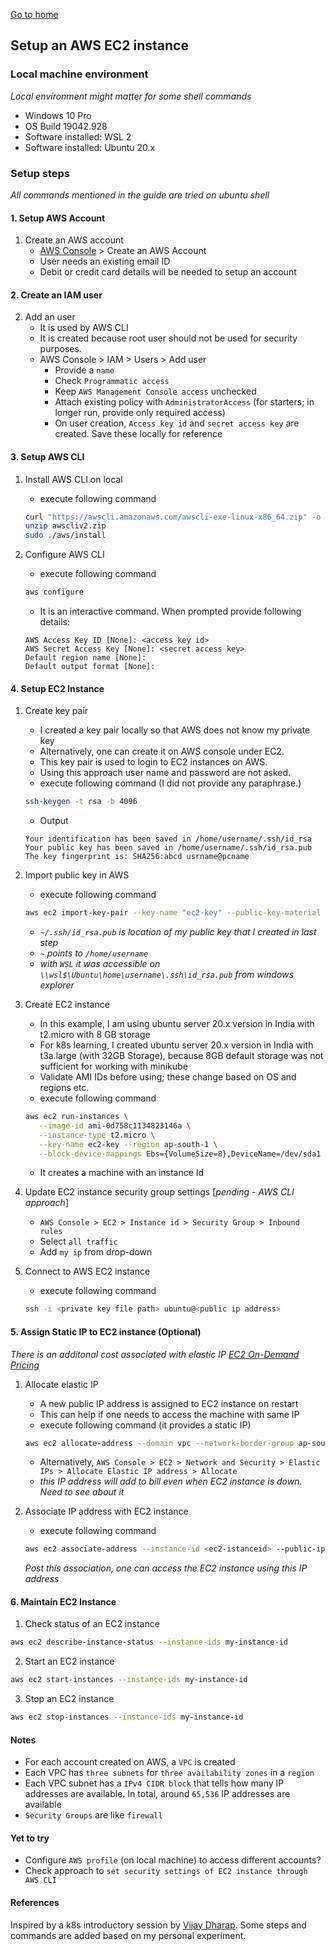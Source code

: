 [Go to home](/learning-cloud-k8s)
## Setup an AWS EC2 instance
### Local machine environment
*Local environment might matter for some shell commands*
   - Windows 10 Pro
   - OS Build 19042.928
   - Software installed: WSL 2
   - Software installed: Ubuntu 20.x

### Setup steps
*All commands mentioned in the guide are tried on ubuntu shell*

#### 1. Setup AWS Account
1. Create an AWS account
   - [AWS Console](https://aws.amazon.com/) > Create an AWS Account
   - User needs an existing email ID
   - Debit or credit card details will be needed to setup an account

#### 2. Create an IAM user
2. Add an user
   - It is used by AWS CLI
   - It is created because root user should not be used for security purposes.
   - AWS Console > IAM > Users > Add user
     - Provide a `name`
     - Check `Programmatic access`
     - Keep `AWS Management Console access` unchecked
     - Attach existing policy with `AdministratorAccess` (for starters; in longer run, provide only required access)
     - On user creation, `Access key id` and `secret access key` are created. Save these locally for reference

#### 3. Setup AWS CLI
1. Install AWS CLI on local
   - execute following command
   ```bash 
   curl "https://awscli.amazonaws.com/awscli-exe-linux-x86_64.zip" -o "awscliv2.zip"
   unzip awscliv2.zip
   sudo ./aws/install
   ```

2. Configure AWS CLI
   - execute following command
   ```bash
   aws configure
   ```
   - It is an interactive command. When prompted provide following details:
   ```
   AWS Access Key ID [None]: <access key id>
   AWS Secret Access Key [None]: <secret access key>
   Default region name [None]: 
   Default output format [None]:
   ```

#### 4. Setup EC2 Instance
1. Create key pair
   - I created a key pair locally so that AWS does not know my private key
   - Alternatively, one can create it on AWS console under EC2.
   - This key pair is used to login to EC2 instances on AWS.
   - Using this approach user name and password are not asked.
   - execute following command (I did not provide any paraphrase.)
   ```bash
   ssh-keygen -t rsa -b 4096
   ```
   - Output
   ```
   Your identification has been saved in /home/username/.ssh/id_rsa
   Your public key has been saved in /home/username/.ssh/id_rsa.pub
   The key fingerprint is: SHA256:abcd usrname@pcname
   ```

2. Import public key in AWS
   - execute following command
   ```bash
   aws ec2 import-key-pair --key-name "ec2-key" --public-key-material fileb://~/.ssh/id_rsa.pub
   ```
   - *`~/.ssh/id_rsa.pub` is location of my public key that I created in last step*
   - *`~` points to `/home/username`*
   - *with `WSL` it was accessible on `\\wsl$\Ubuntu\home\username\.ssh\id_rsa.pub` from windows explorer*

3. Create EC2 instance
   - In this example, I am using ubuntu server 20.x version in India with t2.micro with 8 GB storage
   - For k8s learning, I created ubuntu server 20.x version in India with t3a.large (with 32GB Storage), because 8GB default storage was not sufficient for working with minikube
   - Validate AMI IDs before using; these change based on OS and regions etc.
   - execute following command
   ```bash
   aws ec2 run-instances \
      --image-id ami-0d758c1134823146a \
      --instance-type t2.micro \
      --key-name ec2-key --region ap-south-1 \
      --block-device-mappings Ebs={VolumeSize=8},DeviceName=/dev/sda1
   ```
   - It creates a machine with an instance Id

4. Update EC2 instance security group settings [*pending - AWS CLI approach*]
   - `AWS Console > EC2 > Instance id > Security Group > Inbound rules`
   - Select `all traffic`
   - Add `my ip` from drop-down

5. Connect to AWS EC2 instance
   - execute following command
   ```bash
   ssh -i <private key file path> ubuntu@<public ip address>
   ```

#### 5. Assign Static IP to EC2 instance (Optional)
*There is an additonal cost associated with elastic IP [EC2 On-Demand Pricing
](https://aws.amazon.com/ec2/pricing/on-demand/)*

1. Allocate elastic IP
   - A new public IP address is assigned to EC2 instance on restart
   - This can help if one needs to access the machine with same IP
   - execute following command (it provides a static IP)
   ```bash
   aws ec2 allocate-address --domain vpc --network-border-group ap-south-1
   ```
   - Alternatively, `AWS Console > EC2 > Network and Security > Elastic IPs > Allocate Elastic IP address > Allocate`
   - *this IP address will add to bill even when EC2 instance is down. Need to see about it*

2. Associate IP address with EC2 instance
   - execute following command
   ```bash
   aws ec2 associate-address --instance-id <ec2-istanceid> --public-ip <elastic ip address>
   ```
   *Post this association, one can access the EC2 instance using this IP address*

#### 6. Maintain EC2 Instance
1. Check status of an EC2 instance
```bash
aws ec2 describe-instance-status --instance-ids my-instance-id
```

2. Start an EC2 instance
```bash
aws ec2 start-instances --instance-ids my-instance-id
```

3. Stop an EC2 instance
```bash
aws ec2 stop-instances --instance-ids my-instance-id
```

#### Notes
- For each account created on AWS, a `VPC` is created
- Each VPC has `three subnets` for `three availability zones` in a `region`
- Each VPC subnet has a `IPv4 CIDR block` that tells how many IP addresses are available. In total, around `65,536` IP addresses are available
- `Security Groups` are like `firewall`

#### Yet to try
- Configure `AWS profile` (on local machine) to access different accounts?
- Check approach to `set security settings of EC2 instance through AWS CLI`

#### References
Inspired by a k8s introductory session by [Vijay Dharap](https://github.com/dharapvj). Some steps and commands are added based on my personal experiment.
